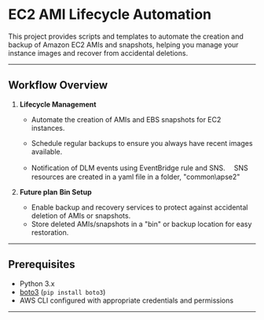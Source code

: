 # EC2 AMI Lifecycle Automation

This project provides scripts and templates to automate the creation and backup of Amazon EC2 AMIs and snapshots, helping you manage your instance images and recover from accidental deletions.

---

## **Workflow Overview**

1. **Lifecycle Management**
    - Automate the creation of AMIs and EBS snapshots for EC2 instances.
    - Schedule regular backups to ensure you always have recent images available.

    - Notification of DLM events using EventBridge rule and SNS.
    　SNS resources are created in a yaml file in a folder, "common\apse2"

2.  **Future plan**
    **Bin Setup**
    - Enable backup and recovery services to protect against accidental deletion of AMIs or snapshots.
    - Store deleted AMIs/snapshots in a "bin" or backup location for easy restoration.

---

## **Prerequisites**

- Python 3.x
- [boto3](https://boto3.amazonaws.com/v1/documentation/api/latest/index.html) (`pip install boto3`)
- AWS CLI configured with appropriate credentials and permissions

---